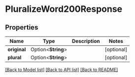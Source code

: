 # PluralizeWord200Response

## Properties

Name | Type | Description | Notes
------------ | ------------- | ------------- | -------------
**original** | Option<**String**> |  | [optional]
**plural** | Option<**String**> |  | [optional]

[[Back to Model list]](../README.md#documentation-for-models) [[Back to API list]](../README.md#documentation-for-api-endpoints) [[Back to README]](../README.md)


